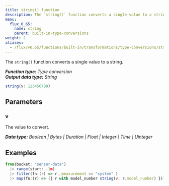 ```yaml
---
title: string() function
description: The `string()` function converts a single value to a string.
menu:
  flux_0_65:
    name: string
    parent: built-in-type-conversions
weight: 2
aliases:
  - /flux/v0.65/functions/built-in/transformations/type-conversions/string/
---
```


The `string()` function converts a single value to a string.

_**Function type:** Type conversion_  
_**Output data type:** String_

```js
string(v: 123456789)
```

## Parameters

### v
The value to convert.

_**Data type:** Boolean | Bytes | Duration | Float | Integer | Time | Uinteger_

## Examples
```js
from(bucket: "sensor-data")
  |> range(start: -1m)
  |> filter(fn:(r) => r._measurement == "system" )
  |> map(fn:(r) => ({ r with model_number string(v: r.model_number) }))
```
